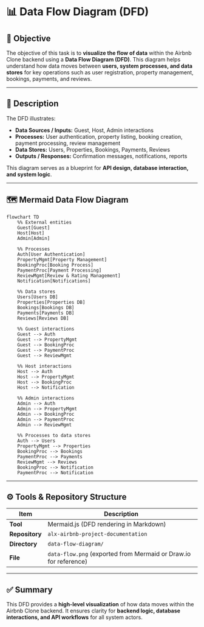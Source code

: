 # 📊 Data Flow Diagram (DFD)

## 🎯 Objective

The objective of this task is to **visualize the flow of data** within the Airbnb Clone backend using a **Data Flow Diagram (DFD)**.
This diagram helps understand how data moves between **users, system processes, and data stores** for key operations such as user registration, property management, bookings, payments, and reviews.

---

## 🧠 Description

The DFD illustrates:

* **Data Sources / Inputs:** Guest, Host, Admin interactions
* **Processes:** User authentication, property listing, booking creation, payment processing, review management
* **Data Stores:** Users, Properties, Bookings, Payments, Reviews
* **Outputs / Responses:** Confirmation messages, notifications, reports

This diagram serves as a blueprint for **API design, database interaction, and system logic**.

---

## 🗺️ Mermaid Data Flow Diagram

```mermaid
flowchart TD
    %% External entities
    Guest[Guest]
    Host[Host]
    Admin[Admin]

    %% Processes
    Auth[User Authentication]
    PropertyMgmt[Property Management]
    BookingProc[Booking Process]
    PaymentProc[Payment Processing]
    ReviewMgmt[Review & Rating Management]
    Notification[Notifications]

    %% Data stores
    Users[Users DB]
    Properties[Properties DB]
    Bookings[Bookings DB]
    Payments[Payments DB]
    Reviews[Reviews DB]

    %% Guest interactions
    Guest --> Auth
    Guest --> PropertyMgmt
    Guest --> BookingProc
    Guest --> PaymentProc
    Guest --> ReviewMgmt

    %% Host interactions
    Host --> Auth
    Host --> PropertyMgmt
    Host --> BookingProc
    Host --> Notification

    %% Admin interactions
    Admin --> Auth
    Admin --> PropertyMgmt
    Admin --> BookingProc
    Admin --> PaymentProc
    Admin --> ReviewMgmt

    %% Processes to data stores
    Auth --> Users
    PropertyMgmt --> Properties
    BookingProc --> Bookings
    PaymentProc --> Payments
    ReviewMgmt --> Reviews
    BookingProc --> Notification
    PaymentProc --> Notification
```

---

## ⚙️ Tools & Repository Structure

| Item           | Description                                                      |
| -------------- | ---------------------------------------------------------------- |
| **Tool**       | Mermaid.js (DFD rendering in Markdown)                           |
| **Repository** | `alx-airbnb-project-documentation`                               |
| **Directory**  | `data-flow-diagram/`                                             |
| **File**       | `data-flow.png` (exported from Mermaid or Draw.io for reference) |

---

## ✅ Summary

This DFD provides a **high-level visualization** of how data moves within the Airbnb Clone backend.
It ensures clarity for **backend logic, database interactions, and API workflows** for all system actors.
